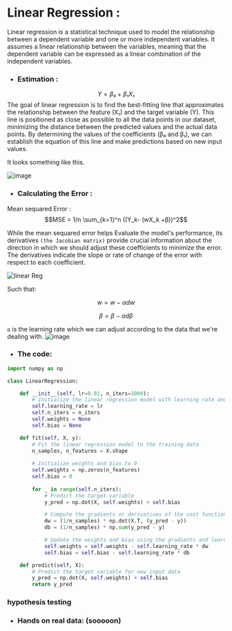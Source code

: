 # Linear Regression :
Linear regression is a statistical technique used to model the relationship between a dependent variable and one or more independent variables.
It assumes a linear relationship between the variables, meaning that the dependent variable can be expressed as a linear combination of the independent variables.

  - ### Estimation : 

$$Y = β₀ + β₁X₁$$
The goal of linear regression is to find the best-fitting line that approximates the relationship between the feature (X₁) and the target variable (Y). This line is positioned as close as possible to all the data points in our dataset, minimizing the distance between the predicted values and the actual data points. By determining the values of the coefficients (β₀ and β₁), we can establish the equation of this line and make predictions based on new input values.

It looks something like this.
 
   ![image](https://github.com/IslemBouzidi/DataScience/assets/87117961/75e563a6-91f5-46bd-a9da-2926809e8207)

  - ### Calculating the Error : 
Mean sequared Error : 
$$MSE = 1/n \sum_{k=1}^n ((Y_k- (wX_k +β))^2$$

While the mean sequared error helps Evaluate the model's performance, its derivatives `(the Jacobian matrix)` provide crucial information about the direction in which we should adjust these coefficients to minimize the error.
The derivatives indicate the slope or rate of change of the error with respect to each coefficient.

![linear Reg](https://github.com/IslemBouzidi/DataScience/assets/87117961/d4f89590-3d94-4122-ba39-18f525eec6e6)


Such that: 

$$w= w - αdw$$

$$β= β - αdβ$$

`α` is the learning rate which we can adjust according to the data that we're dealing with.
![image](https://github.com/IslemBouzidi/DataScience/assets/87117961/6344a01d-4e58-425f-9af1-7fb52bac8bc2)

  - ### The code: 

``` python 
import numpy as np

class LinearRegression:

    def __init__(self, lr=0.01, n_iters=1000):
        # Initialize the linear regression model with learning rate and number of iterations
        self.learning_rate = lr
        self.n_iters = n_iters
        self.weights = None
        self.bias = None

    def fit(self, X, y):
        # Fit the linear regression model to the training data
        n_samples, n_features = X.shape
        
        # Initialize weights and bias to 0
        self.weights = np.zeros(n_features)
        self.bias = 0
        
        for _ in range(self.n_iters):
            # Predict the target variable
            y_pred = np.dot(X, self.weights) + self.bias

            # Compute the gradients or derivatives of the cost function:
            dw = (1/n_samples) * np.dot(X.T, (y_pred - y))
            db = (1/n_samples) * np.sum(y_pred - y)

            # Update the weights and bias using the gradients and learning rate
            self.weights = self.weights - self.learning_rate * dw
            self.bias = self.bias - self.learning_rate * db

    def predict(self, X):
        # Predict the target variable for new input data
        y_pred = np.dot(X, self.weights) + self.bias
        return y_pred
   ```
   ### hypothesis testing 
  - ### Hands on real data: (sooooon)



